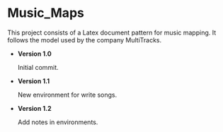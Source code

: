 # Music_Maps

This project consists of a Latex document pattern for music mapping. It follows the model used by the company MultiTracks.

- <b>Version 1.0</b>

  Initial commit.
  
- <b>Version 1.1</b>

  New environment for write songs.

- <b>Version 1.2</b>

  Add notes in environments.
